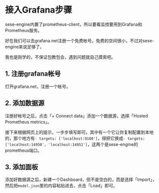 # 接入Grafana步骤

sese-engine内置了prometheus-client，所以要看监控要用到Grafana和Prometheus服务。

好在我们可以去grafana.net注册一个免费帐号。免费的空间很小，不过对sese-engine来说足够了。

我也是刚学的，不保证包教包会，遇到问题就自己摸索吧。


## 1. 注册grafana帐号

打开grafana.net，注册一个帐号。


## 2. 添加数据源

注册好帐号之后，点击「+ Connect data」添加一个数据源，选择「Hosted Prometheus metrics」。

接下来根据网页上的提示，一步步填写即可。其中有一个它让你复制配置到本地的，那个地方有`- targets: ['localhost:9100']`，得把它换成`- targets: ['localhost:14950', 'localhost:14951']`，这两个是sese-engine的prometheus端口。


## 3. 添加面板

添加好数据源之后，新建一个Dashboard，但不是空白的，而是选择「Import」，然后把`model.json`里的内容粘贴进去，点击「Load」即可。
